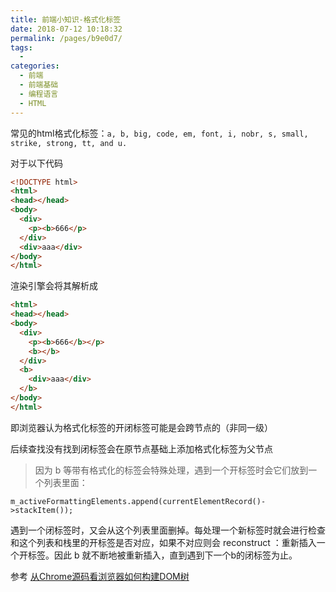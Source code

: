 ```yaml
---
title: 前端小知识-格式化标签
date: 2018-07-12 10:18:32
permalink: /pages/b9e0d7/
tags: 
  - 
categories: 
  - 前端
  - 前端基础
  - 编程语言
  - HTML
---
```



常见的html格式化标签：`a, b, big, code, em, font, i, nobr, s, small, strike, strong, tt, and u.`

<!--more-->

对于以下代码
```html
<!DOCTYPE html>
<html>
<head></head>
<body>
  <div>
    <p><b>666</p>
  </div>
  <div>aaa</div>
</body>
</html>
```

渲染引擎会将其解析成
```html
<html>
<head></head>
<body>
  <div>
    <p><b>666</b></p>
    <b></b>
  </div>
  <b>
    <div>aaa</div>
  </b>
</body>
</html>
```

即浏览器认为格式化标签的开闭标签可能是会跨节点的（非同一级）

后续查找没有找到闭标签会在原节点基础上添加格式化标签为父节点

> 因为 b 等带有格式化的标签会特殊处理，遇到一个开标签时会它们放到一个列表里面：
```
m_activeFormattingElements.append(currentElementRecord()->stackItem());
```

遇到一个闭标签时，又会从这个列表里面删掉。每处理一个新标签时就会进行检查和这个列表和栈里的开标签是否对应，如果不对应则会 reconstruct ：重新插入一个开标签。因此 b 就不断地被重新插入，直到遇到下一个b的闭标签为止。

参考 <a href="https://zhuanlan.zhihu.com/p/24911872">从Chrome源码看浏览器如何构建DOM树</a>